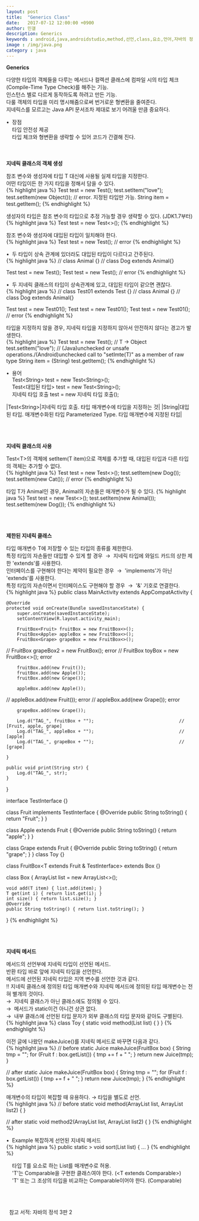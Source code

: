 ```yaml
---
layout: post
title:  "Generics Class"
date:   2017-07-12 12:00:00 +0900
author: 민갤
description: Generics
keywords : android,java,androidstudio,method,선언,class,요소,언어,자바의 정석,프로그래밍,Generics,Generics Class,제네릭스,지네릭스
image : /img/java.png
category : java
---
```

<div><strong class="h2">Generics</strong></div><p></p>
<div>다양한 타입의 객체들을 다루는 메서드나 컬렉션 클래스에 컴파일 시의 타입 체크(Compile-Time Type Check)를 해주는 기능.</div>
<div>인스턴스 별로 다르게 동작하도록 하려고 만든 기능.</div>
<div>다룰 객체의 타입을 미리 명시해줌으로써 번거로운 형변환을 줄여준다.</div>
<div>지네릭스를 모르고는 Java API 문서조차 제대로 보기 어려울 만큼 중요하다.</div><p></p>
<div>&#149;&nbsp; 장점</div>
<div>&nbsp; &nbsp; 타입 안전성 제공</div>
<div>&nbsp; &nbsp; 타입 체크와 형변환을 생략할 수 있어 코드가 간결해 진다.</div>

<br>
<br>
<br>

<div><strong>지네릭 클래스의 객체 생성</strong></div><p></p>
<div>참조 변수와 생성자에 타입 T 대신에 사용될 실제 타입을 지정한다.</div>
<div>어떤 타입이든 한 가지 타입을 정해서 담을 수 있다.</div>
{% highlight java %}
Test<String> test = new Test<String>();
test.setItem("love");
test.setItem(new Object());                      // error. 지정된 타입만 가능.
String item = test.getItem();
{% endhighlight %}<p></p>
<div>생성자의 타입은 참조 변수의 타입으로 추정 가능할 경우 생략할 수 있다. (JDK1.7부터)</div>
{% highlight java %}
Test<String> test = new Test<>();
{% endhighlight %}<p></p>
<div>참조 변수와 생성자에 대입된 타입이 일치해야 한다.</div>
{% highlight java %}
Test<String> test = new Test<Integer>();         // error
{% endhighlight %}<p></p>
<div>&#149;&nbsp; 두 타입이 상속 관계에 있더라도 대입된 타입이 다르다고 간주된다.</div>
{% highlight java %}
// class Animal {}
// class Dog extends Animal{}

Test<Animal> test = new Test<Animal>();
Test<Animal> test = new Test<Dog>();          // error
{% endhighlight %}<p></p>
<div>&#149;&nbsp; 두 지네릭 클래스의 타입이 상속관계에 있고, 대입된 타입이 같으면 괜찮다.</div>
{% highlight java %}
// class Test01<T> extends Test<T> {}
// class Animal {}
// class Dog extends Animal{}

Test<Animal> test = new Test01<Animal>();
Test<Dog> test = new Test01<Dog>();
Test<Animal> test = new Test01<Dog>();        // error
{% endhighlight %}<p></p>
<div>타입을 지정하지 않을 경우, 지네릭 타입을 지정하지 않아서 안전하지 않다는 경고가 발생한다.</div>
{% highlight java %}
Test test = new Test();                // T → Object
test.setItem("love");                  // (Java)unchecked or unsafe operations./(Android)unchecked call to "setImte(T)" as a member of raw type
String item = (String) test.getItem();
{% endhighlight %}<p></p>
<div>&#149;&nbsp; 용어</div>
<div>&nbsp; &nbsp; Test&lt;String&gt; test = new Test&lt;String&gt;();</div>
<div>&nbsp; &nbsp; Test&lt;<span class="red">대입된 타입</span>&gt; test = new Test&lt;String&gt;();</div>
<div>&nbsp; &nbsp; <span class="red">지네릭 타입 호출</span> test = new <span class="red">지네릭 타입 호출</span>();</div>

|Test&lt;String&gt;|지네릭 타입 호출. 타입 매개변수에 타입을 지정하는 것|
|String|대입된 타입. 매개변수화된 타입 Parameterized Type. 타입 매개변수에 지정된 타입|

<br>
<br>
<br>

<div><strong>지네릭 클래스의 사용</strong></div><p></p>
<div>Test&lt;T&gt;의 객체에 setItem(T item)으로 객체를 추가할 때, 대입된 타입과 다른 타입의 객체는 추가할 수 없다.</div>
{% highlight java %}
Test<Dog> test = new Test<>();
test.setItem(new Dog());
test.setItem(new Cat());          // error
{% endhighlight %}<p></p>
<div>타입 T가 Animal인 경우, Animal의 자손들은 매개변수가 될 수 있다.
{% highlight java %}
Test<Animal> test = new Test<>();
test.setItem(new Animal());
test.setItem(new Dog());
{% endhighlight %}<p></p>

<br>
<br>
<br>

<div><strong>제한된 지네릭 클래스</strong></div><p></p>
<div>타입 매개변수 T에 저장할 수 있는 타입의 종류를 제한한다.</div>
<div>특정 타입의 자손들만 대입할 수 있게 할 경우 &nbsp;→&nbsp; 지네릭 타입에 와일드 카드의 상한 제한 'extends'를 사용한다.</div>
<div>인터페이스를 구현해야 한다는 제약이 필요한 경우 &nbsp;→&nbsp; 'implements'가 아닌 'extends'를 사용한다.</div>
<div>특정 타입의 자손이면서 인터페이스도 구현해야 할 경우 &nbsp;→&nbsp; '&' 기호로 연결한다.</div>
{% highlight java %}
public class MainActivity extends AppCompatActivity {

    @Override
    protected void onCreate(Bundle savedInstanceState) {
        super.onCreate(savedInstanceState);
        setContentView(R.layout.activity_main);

        FruitBox<Fruit> fruitBox = new FruitBox<>();
        FruitBox<Apple> appleBox = new FruitBox<>();
        FruitBox<Grape> grapeBox = new FruitBox<>();
//        FruitBox<Grape> grapeBox2 = new FruitBox<Apple>();         error
//        FruitBox<Toy> toyBox = new FruitBox<>();                   error

        fruitBox.add(new Fruit());
        fruitBox.add(new Apple());
        fruitBox.add(new Grape());

        appleBox.add(new Apple());
//        appleBox.add(new Fruit());                                 error
//        appleBox.add(new Grape());                                 error

        grapeBox.add(new Grape());

        Log.d("TAG_", fruitBox + "");                                // [Fruit, apple, grape]
        Log.d("TAG_", appleBox + "");                                // [apple]
        Log.d("TAG_", grapeBox + "");                                // [grape]

    }

    public void print(String str) {
        Log.d("TAG_", str);
    }
}

interface TestInterface {}

class Fruit implements TestInterface {
    @Override
    public String toString() {
        return "Fruit";
    }
}

class Apple extends Fruit {
    @Override
    public String toString() {
        return "apple";
    }
}

class Grape extends Fruit {
    @Override
    public String toString() {
        return "grape";
    }
}
class Toy {}

class FruitBox<T extends Fruit & TestInterface> extends Box<T> {}

class Box<T> {
    ArrayList<T> list = new ArrayList<>();

    void add(T item) { list.add(item); }
    T get(int i) { return list.get(i); }
    int size() { return list.size(); }
    @Override
    public String toString() { return list.toString(); }
}
{% endhighlight %}<p></p>

<br>
<br>
<br>

<div><strong>지네릭 메서드</strong></div><p></p>
<div>메서드의 선언부에 지네릭 타입이 선언된 메서드.</div>
<div>반환 타입 바로 앞에 지네릭 타입을 선언한다.</div>
<div>메서드에 선언된 지네릭 타입은 지역 변수를 선언한 것과 같다.</div>
<div><span class="red">!!</span> 지네릭 클래스에 정의된 타입 매개변수와 지네릭 메서드에 정의된 타입 매개변수는 전혀 별개의 것이다.</div>
<div>→&nbsp; 지네릭 클래스가 아닌 클래스에도 정의될 수 있다.</div>
<div>→&nbsp; 메서드가 static이건 아니건 상관 없다.</div>
<div>→&nbsp; 내부 클래스에 선언된 타입 문자가 외부 클래스의 타입 문자와 같아도 구별된다.</div>
{% highlight java %}
class Toy {
    static <T> void method(List<T> list) { }
}
{% endhighlight %}<p></p>
<div>이전 글에 나왔던 makeJuice()를 지네릭 메서드로 바꾸면 다음과 같다.</div>
{% highlight java %}
// before 
static Juice makeJuice(FruitBox<? extends Fruit> box) {
    String tmp = "";
    for (Fruit f : box.getList()) {
        tmp += f + " ";
    }
    return new Juice(tmp);
}

// after
static <T extends Fruit> Juice makeJuice(FruitBox<T> box) {
    String tmp = "";
    for (Fruit f : box.getList()) {
        tmp += f + " ";
    }
    return new Juice(tmp);
}
{% endhighlight %}<p></p>
<div>매개변수의 타입이 복잡할 때 유용하다. → 타입을 별도로 선언.</div>
{% highlight java %}
// before 
static void method(ArrayList<? extends A> list, ArrayList<? extends A> list2) { }

// after
static <T extends A> void method2(ArrayList<T> list, ArrayList<T> list2) { }
{% endhighlight %}<p></p>
<div>&#149;&nbsp; Example 복잡하게 선언된 지네릭 메서드</div>
{% highlight java %}
public static <T extends Comparable<? super T>> void sort(List<T> list) { ... }
{% endhighlight %}<p></p>
<div>&nbsp; &nbsp; 타입 T를 요소로 하는 List를 매개변수로 허용.</div>
<div>&nbsp; &nbsp; 'T'는 Comparable을 구현한 클래스여야 한다. (&lt;T extends Comparable&gt;)</div>
<div>&nbsp; &nbsp; 'T' 또는 그 조상의 타입을 비교하는 Comparable이어야 한다. (Comparable<? super T>)</div>

<br>
<br>
<br>

&#149;&nbsp; 참고 서적: 자바의 정석 3판 2